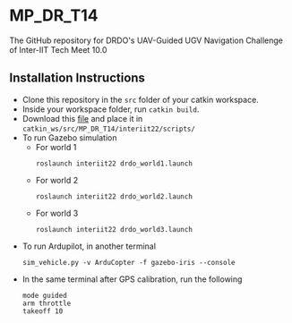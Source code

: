 # MP_DR_T14
The GitHub repository for DRDO's UAV-Guided UGV Navigation Challenge of Inter-IIT Tech Meet 10.0

## Installation Instructions

- Clone this repository in the `src` folder of your catkin workspace.
- Inside your workspace folder, run `catkin build`.
- Download this [file](https://drive.google.com/file/d/1KeiyFDvNub4L3TZ1F-H8IdRdSsqZHE00/view?usp=sharing) and place it in `catkin_ws/src/MP_DR_T14/interiit22/scripts/`
- To run Gazebo simulation
  - For world 1
    ```
    roslaunch interiit22 drdo_world1.launch
    ```
  - For world 2
    ```
    roslaunch interiit22 drdo_world2.launch
    ```
  - For world 3
    ```
    roslaunch interiit22 drdo_world3.launch
    ```
- To run Ardupilot, in another terminal
  ```
  sim_vehicle.py -v ArduCopter -f gazebo-iris --console
  ```
- In the same terminal after GPS calibration, run the following
  ```
  mode guided
  arm throttle
  takeoff 10
  ```
